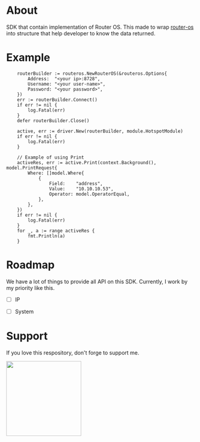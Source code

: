 # About
SDK that contain implementation of Router OS. This made to wrap [router-os](https://github.com/go-routeros/routeros) into structure that help developer to know the data returned.

# Example

```
    routerBuilder := routeros.NewRouterOS(&routeros.Options{
		Address:  "<your ip>:8728",
		Username: "<your user-name>",
		Password: "<your password>",
	})
	err := routerBuilder.Connect()
	if err != nil {
		log.Fatal(err)
	}
	defer routerBuilder.Close()

	active, err := driver.New(routerBuilder, module.HotspotModule)
	if err != nil {
		log.Fatal(err)
	}

	// Example of using Print
	activeRes, err := active.Print(context.Background(), model.PrintRequest{
		Where: []model.Where{
			{
			 	Field:    "address",
			 	Value:    "10.10.10.53",
			 	Operator: model.OperatorEqual,
			},
		},
	})
	if err != nil {
		log.Fatal(err)
	}
	for _, a := range activeRes {
		fmt.Println(a)
	}
```


# Roadmap
We have a lot of things to provide all API on this SDK. Currently, I work by my priority like this.

- [ ] IP
- [ ] System


# Support
If you love this respository, don't forge to support me.

[<img style="width: 200px;" src="https://i.ibb.co.com/mCsbv8NQ/378162407-9b80104f-ee5b-4a13-8030-ef9a87ed9836.png">](https://buymeacoffee.com/aidapedia)
